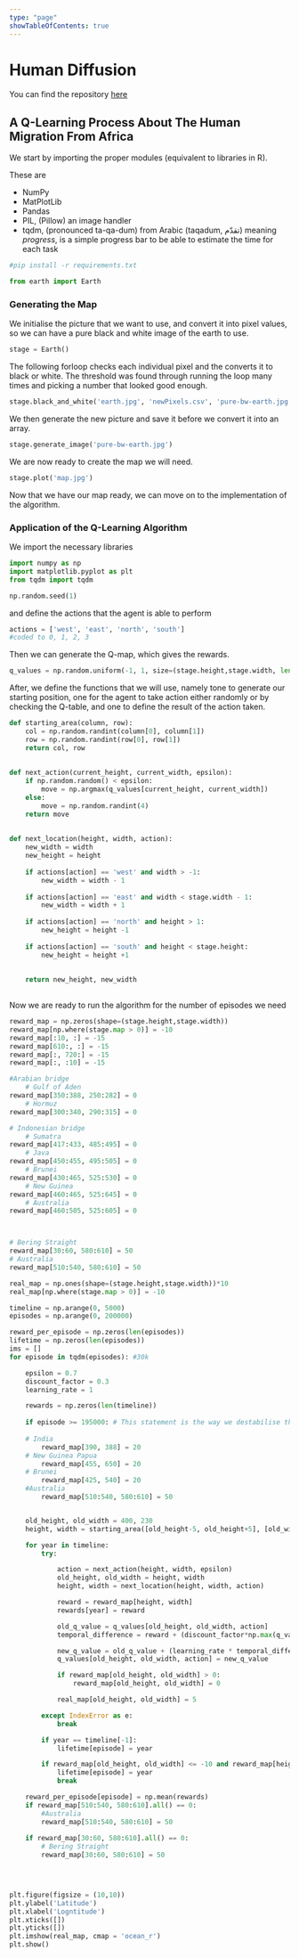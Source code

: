 ```yaml
---
type: "page"
showTableOfContents: true
---
```


# Human Diffusion


You can find the repository [here](https://github.com/baledick/Human-Diffusion)

## A Q-Learning Process About The Human Migration From Africa

We start by importing the proper modules (equivalent to libraries in R).

These are

- NumPy
- MatPlotLib
- Pandas
- PIL, (Pillow) an image handler
- tqdm, (pronounced ta-qa-dum) from Arabic (taqadum, تقدّم) meaning *progress*, is a simple progress bar to be able to estimate the time for each task




```python
#pip install -r requirements.txt
```


```python
from earth import Earth
```

### Generating the Map
We initialise the picture that we want to use, and convert it into pixel values, so we can have a pure black and white image of the earth to use.


```python
stage = Earth()
```

The following forloop checks each individual pixel and the converts it to black or white. The threshold was found through running the loop many times and picking a number that looked good enough.


```python
stage.black_and_white('earth.jpg', 'newPixels.csv', 'pure-bw-earth.jpg')
```

We then generate the new picture and save it before we convert it into an array.


```python
stage.generate_image('pure-bw-earth.jpg')
```

We are now ready to create the map we will need.


```python
stage.plot('map.jpg')
```

Now that we have our map ready, we can move on to the implementation of the algorithm.

### Application of the Q-Learning Algorithm

We import the necessary libraries


```python
import numpy as np
import matplotlib.pyplot as plt
from tqdm import tqdm

np.random.seed(1)
```

and define the actions that the agent is able to perform


```python
actions = ['west', 'east', 'north', 'south']
#coded to 0, 1, 2, 3
```

Then we can generate the Q-map, which gives the rewards.


```python
q_values = np.random.uniform(-1, 1, size=(stage.height,stage.width, len(actions)))
```

After, we define the functions that we will use, namely tone to generate our starting position, one for the agent to take action either randomly or by checking the Q-table, and one to define the result of the action taken.


```python
def starting_area(column, row):
    col = np.random.randint(column[0], column[1])
    row = np.random.randint(row[0], row[1])
    return col, row
    
    
def next_action(current_height, current_width, epsilon):
    if np.random.random() < epsilon:
        move = np.argmax(q_values[current_height, current_width])
    else:
        move = np.random.randint(4)
    return move
    
    
def next_location(height, width, action):
    new_width = width
    new_height = height
    
    if actions[action] == 'west' and width > -1:
        new_width = width - 1
            
    if actions[action] == 'east' and width < stage.width - 1:
        new_width = width + 1
            
    if actions[action] == 'north' and height > 1:
        new_height = height -1
    
    if actions[action] == 'south' and height < stage.height:
        new_height = height +1
        
   
    return new_height, new_width
            
```

Now we are ready to run the algorithm for the number of episodes we need


```python
reward_map = np.zeros(shape=(stage.height,stage.width))
reward_map[np.where(stage.map > 0)] = -10
reward_map[:10, :] = -15
reward_map[610:, :] = -15
reward_map[:, 720:] = -15
reward_map[:, :10] = -15

#Arabian bridge
    # Gulf of Aden
reward_map[350:388, 250:282] = 0
    # Hormuz
reward_map[300:340, 290:315] = 0

# Indonesian bridge
    # Sumatra
reward_map[417:433, 485:495] = 0
    # Java
reward_map[450:455, 495:505] = 0
    # Brunei
reward_map[430:465, 525:530] = 0
    # New Guinea
reward_map[460:465, 525:645] = 0
    # Australia
reward_map[460:505, 525:605] = 0



# Bering Straight
reward_map[30:60, 580:610] = 50
# Australia
reward_map[510:540, 580:610] = 50

real_map = np.ones(shape=(stage.height,stage.width))*10
real_map[np.where(stage.map > 0)] = -10

timeline = np.arange(0, 5000)
episodes = np.arange(0, 200000)

reward_per_episode = np.zeros(len(episodes))
lifetime = np.zeros(len(episodes))
ims = []
for episode in tqdm(episodes): #30k

    epsilon = 0.7
    discount_factor = 0.3
    learning_rate = 1

    rewards = np.zeros(len(timeline))
    
    if episode >= 195000: # This statement is the way we destabilise the system to get more natural motion
    
    # India
        reward_map[390, 388] = 20      
    # New Guinea Papua
        reward_map[455, 650] = 20
    # Brunei
        reward_map[425, 540] = 20
    #Australia
        reward_map[510:540, 580:610] = 50


    old_height, old_width = 400, 230
    height, width = starting_area([old_height-5, old_height+5], [old_width-5, old_width+5])

    for year in timeline:
        try:

            action = next_action(height, width, epsilon)
            old_height, old_width = height, width
            height, width = next_location(height, width, action)

            reward = reward_map[height, width]
            rewards[year] = reward

            old_q_value = q_values[old_height, old_width, action]
            temporal_difference = reward + (discount_factor*np.max(q_values[height, width])) - old_q_value

            new_q_value = old_q_value + (learning_rate * temporal_difference)
            q_values[old_height, old_width, action] = new_q_value                

            if reward_map[old_height, old_width] > 0:
                reward_map[old_height, old_width] = 0

            real_map[old_height, old_width] = 5

        except IndexError as e:
            break

        if year == timeline[-1]:
            lifetime[episode] = year

        if reward_map[old_height, old_width] <= -10 and reward_map[height, width] <= -10:
            lifetime[episode] = year
            break            

    reward_per_episode[episode] = np.mean(rewards)
    if reward_map[510:540, 580:610].all() == 0:
        #Australia
        reward_map[510:540, 580:610] = 50
            
    if reward_map[30:60, 580:610].all() == 0:
        # Bering Straight
        reward_map[30:60, 580:610] = 50


        

plt.figure(figsize = (10,10))
plt.ylabel('Latitude')
plt.xlabel('Logntitude')
plt.xticks([])
plt.yticks([])
plt.imshow(real_map, cmap = 'ocean_r')
plt.show()
```
